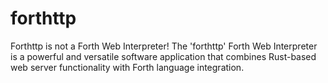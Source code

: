 # forthttp
Forthttp is not a Forth Web Interpreter! The 'forthttp' Forth Web Interpreter is a powerful and versatile software application that combines Rust-based web server functionality with Forth language integration. 
